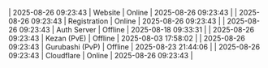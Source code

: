 | 2025-08-26 09:23:43 | Website | Online | 2025-08-26 09:23:43 |
| 2025-08-26 09:23:43 | Registration | Online | 2025-08-26 09:23:43 |
| 2025-08-26 09:23:43 | Auth Server | Offline | 2025-08-18 09:33:31 |
| 2025-08-26 09:23:43 | Kezan (PvE) | Offline | 2025-08-03 17:58:02 |
| 2025-08-26 09:23:43 | Gurubashi (PvP) | Offline | 2025-08-23 21:44:06 |
| 2025-08-26 09:23:43 | Cloudflare | Online | 2025-08-26 09:23:43 |
